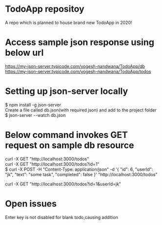 # TodoApp repositoy
A repo which is planned to house brand new TodoApp in 2020!

# Access sample json response using below url
https://my-json-server.typicode.com/yogesh-nandwana/TodoApp/db </br>
https://my-json-server.typicode.com/yogesh-nandwana/TodoApp/todos

# Setting up json-server locally
$ npm install -g json-server </br>
Create a file called db.json(with required json) and add to the project folder </br>
$ json-server --watch db.json

# Below command invokes GET request on sample db resource
curl -X GET "http://localhost:3000/todos" </br>
curl -X GET "http://localhost:3000/todos?id=1" </br>
$ curl -X POST -H "Content-Type: application/json" -d '{
   "id": 6,
   "userId": "jk",
   "text": "some task",
   "completed": false
}' 
"http://localhost:3000/todos" </br>

curl -X GET "http://localhost:3000/todos?id=1&userId=jk" </br>

# Open issues
Enter key is not disabled for blank todo,causing addition
